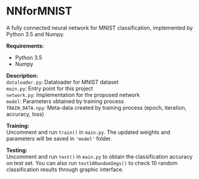 # NNforMNIST
A fully connected neural network for MNIST classification, implemented by Python 3.5 and Numpy. 

**Requirements:**  
- Python 3.5  
- Numpy  

**Description:**  
`dataloader.py`: Dataloader for MNIST dataset  
`main.py`: Entry point for this project  
`network.py`: Implementation for the proposed network  
`model`: Parameters obtained by training process  
`TRAIN_DATA.npy`: Meta-data created by training process (epoch, iteration, accuracy, loss)

**Training:**  
Uncomment and run `train()` in `main.py`. The updated weights and parameters will be saved in `'model'` folder.

**Testing:**  
Uncomment and run `test()` in `main.py` to obtain the classification accuracy on test set.
You can also run `test10RandomImgs()` to check 10 random classification results through graphic interface.
